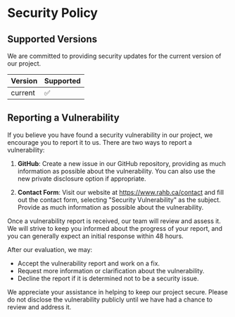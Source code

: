 # Security Policy

## Supported Versions

We are committed to providing security updates for the current version of our project. 

| Version | Supported          |
| ------- | ------------------ |
| current | :white_check_mark: |

## Reporting a Vulnerability

If you believe you have found a security vulnerability in our project, we encourage you to report it to us. There are two ways to report a vulnerability:

1. **GitHub**: Create a new issue in our GitHub repository, providing as much information as possible about the vulnerability. You can also use the new private disclosure option if 
appropriate.

2. **Contact Form**: Visit our website at https://www.rahb.ca/contact and fill out the contact form, selecting "Security Vulnerability" as the subject. Provide as much information as 
possible about the vulnerability.

Once a vulnerability report is received, our team will review and assess it. We will strive to keep you informed about the progress of your report, and you can generally expect an 
initial response within 48 hours. 

After our evaluation, we may:
- Accept the vulnerability report and work on a fix.
- Request more information or clarification about the vulnerability.
- Decline the report if it is determined not to be a security issue.

We appreciate your assistance in helping to keep our project secure. Please do not disclose the vulnerability publicly until we have had a chance to review and address it.
